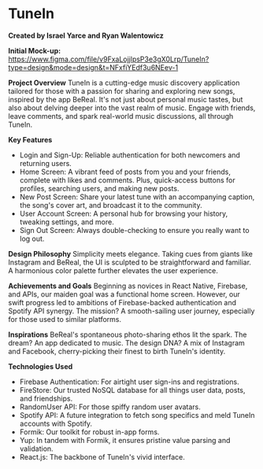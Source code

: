 # TuneIn
**Created by Israel Yarce and Ryan Walentowicz**

**Initial Mock-up:** https://www.figma.com/file/v9FxaLojjlpsP3e3gX0Lrp/TuneIn?type=design&mode=design&t=NFxfiYEdf3u6NEev-1

**Project Overview**
TuneIn is a cutting-edge music discovery application tailored for those with a passion for sharing and exploring new songs, inspired by the app BeReal. It's not just about personal music tastes, but also about delving deeper into the vast realm of music. Engage with friends, leave comments, and spark real-world music discussions, all through TuneIn.

**Key Features**
- Login and Sign-Up: Reliable authentication for both newcomers and returning users.
- Home Screen: A vibrant feed of posts from you and your friends, complete with likes and comments. Plus, quick-access buttons for profiles, searching users, and making new posts.
- New Post Screen: Share your latest tune with an accompanying caption, the song's cover art, and broadcast it to the community.
- User Account Screen: A personal hub for browsing your history, tweaking settings, and more.
- Sign Out Screen: Always double-checking to ensure you really want to log out.

**Design Philosophy**
Simplicity meets elegance. Taking cues from giants like Instagram and BeReal, the UI is sculpted to be straightforward and familiar. A harmonious color palette further elevates the user experience.

**Achievements and Goals**
Beginning as novices in React Native, Firebase, and APIs, our maiden goal was a functional home screen. However, our swift progress led to ambitions of Firebase-backed authentication and Spotify API synergy. The mission? A smooth-sailing user journey, especially for those used to similar platforms.

**Inspirations**
BeReal's spontaneous photo-sharing ethos lit the spark. The dream? An app dedicated to music. The design DNA? A mix of Instagram and Facebook, cherry-picking their finest to birth TuneIn's identity.

**Technologies Used**
- Firebase Authentication: For airtight user sign-ins and registrations.
- FireStore: Our trusted NoSQL database for all things user data, posts, and friendships.
- RandomUser API: For those spiffy random user avatars.
- Spotify API: A future integration to fetch song specifics and meld TuneIn accounts with Spotify.
- Formik: Our toolkit for robust in-app forms.
- Yup: In tandem with Formik, it ensures pristine value parsing and validation.
- React.js: The backbone of TuneIn's vivid interface.
